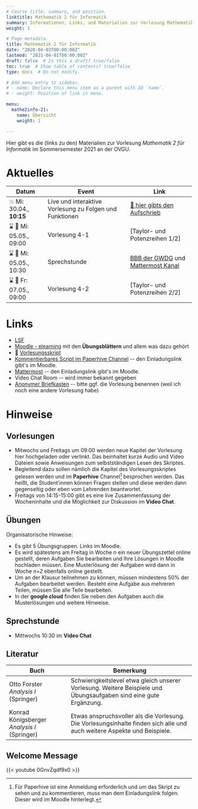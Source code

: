 ```yaml
---
# Course title, summary, and position.
linktitle: Mathematik 2 für Informatik
summary: Informationen, Links, und Materialien zur Vorlesung Mathematik 2 für Informatik an der OVGU im Sommersemester 2021
weight: 1

# Page metadata.
title: Mathematik 2 für Informatik
date: "2020-04-03T00:00:00Z"
lastmod: "2021-04-01T00:00:00Z"
draft: false  # Is this a draft? true/false
toc: true  # Show table of contents? true/false
type: docs  # Do not modify.

# Add menu entry to sidebar.
# - name: Declare this menu item as a parent with ID `name`.
# - weight: Position of link in menu.

menu:
  mathe2info-21:
    name: Übersicht
    weight: 1

---
```


Hier gibt es die (links zu den) Materialien zur Vorlesung *Mathematik 2 für
Informatik* im Sommersemester 2021 an der OVGU.

# Aktuelles

| Datum | Event | Link |
| ------- | ---------- | ---- |
|  :boom: Mi: 30.04., **10:15** | Live und interaktive Vorlesung zu Folgen und Funktionen | [:scroll: hier gibts den Aufschrieb](files/wb-folgen--diffbarkeit.jpg) |
| :hourglass: :dvd: Mi: 05.05., 09:00 | Vorlesung 4-1 | [Taylor- und Potenzreihen 1/2] |
| :hourglass: :microphone: Mi: 05.05., 10:30 | Sprechstunde | [BBB der GWDG](https://meet.gwdg.de/b/jan-0re-pom-tbr) und [Mattermost Kanal](https://mm.cs.ovgu.de/m2i-21/channels/0407-sprechstunde) |
| :hourglass: :dvd: Fr: 07.05., 09:00 | Vorlesung 4-2 | [Taylor- und Potenzreihen 2/2] |
<!-- 
| :microphone: Fr: 30.04., 14:15 | Live-Wrapup Vorlesung 1-2-3 | [Youtube live](https://www.youtube.com/c/JanHeiland/live) - [Mattermost](https://mm.cs.ovgu.de/m2i-21/channels/0409-wrapup-1) |
| :dvd: Fr: 07.05., 9:00 | Vorlesung 4-2 | [Differenzierbarkeit 1 2/2]({{< relref "omi-3/#3-2-houmlhere-ableitungen-konvex-konkav-extrema" >}}) |
| :dvd: Mi: 14.04., 09:00 | Vorlesung 2-1 | [2-1 Stetigkeit von Funktionen]({{< relref "omi-2/#2-1-eigenschaften-und-beispiele-von-funktionen" >}}) |
| :boom: Mi: 13.05., 9:00 | Vorlesung 3.1 | [3 Differenzierbarkeit 1 (1/2)]({{< relref "omi-3" >}}) |
| Fr: 12.06., 14:30 | Live-Wrapup Vorlesung 7 | [Youtube live](https://www.youtube.com/c/JanHeiland/live) - [Mattermost](http://mm.cs.ovgu.de/mathe-info-2/channels/0612-wrapup-diff2) |
-->

<!--
{{% callout warning %}}
Weil wir mit der Vorlesung schon gut vorangekommen sind und um mal wieder etwas synchroner mit den &Uuml;bungen zu werden, gibt es diese Woche keinen neuen Stoff. Stattdessen gibt es Mittwoch **10:15** eine Live session im BBB mit vielen Beispielen zu Folgen, Funktionen und Stetigkeit. Und Freitag ein Wrapup zu allen bisherigen Vorlesungen.
{{% /callout %}}

{{% callout warning %}}

**Feedback** Runde: Liebe Student'innen, bitte nehmt euch diese 2 mal 5 Minuten
f&uuml;r euer anonymes Feedback (man kann es auch in weniger Zeit schaffen).

1. Die offizielle Evaluation der Vorlesung. Dieses mal auch mit ein paar Fragen
   dazu, wie sich die online Lehre so macht. Anmeldung unter
   [evaluation.ovgu.de](https://evaluation.ovgu.de/) mit der Losung *UPFNQ*.
   Hier bitte zahlreich mitmachen, denn das dient den Nachfolgenden Studenten
   und damit wird auch die Performance des Lehrenden bewertet. Die Umfrage ist
   offen bis zum 05.07.

2. Mein kleiner Fragebogen. Hier geht es speziell darum, wie ihr die Umsetzung
   mit Podcast, Screencast, Wrapup und Paperhive fandet. Und ihr habt die
   M&ouml;glichkeit, euch zu w&uuml;nschen, wie die n&auml;chsten vier Wochen
   aussehen sollen. Die [Umfrage](https://forms.gle/d7bUP5ys61yRkSev6) ist bei
   *google forms* und anonym und ohne Anmeldung. 

{{% /callout %}}
-->

# Links

 * [LSF](https://lsf.ovgu.de/qislsf/rds?state=verpublish&status=init&vmfile=no&publishid=173827&moduleCall=webInfo&publishConfFile=webInfo&publishSubDir=veranstaltung)
 * [Moodle - elearning](https://elearning.ovgu.de/course/view.php?id=10324) mit den **&Uuml;bungsbl&auml;ttern** und allem was dazu geh&ouml;rt
 * :blue_book: [Vorlesungsskript](files/Henk_Skript_Mathe_fuer_Informatiker.pdf)
 * [Kommentierbares Script im Paperhive Channel](https://paperhive.org/documents/items/lsDNlcIGTmHL?a=s:-FRs-O1uXbei) -- den Einladungslink gibt's im Moodle.
 * [Mattermost](https://mm.cs.ovgu.de/m2i-21) -- den Einladungslink gibt's im Moodle.
 * Video Chat Room -- wird immer bekannt gegeben <!-- (https://meet.ovgu.de/MatheInfoZwei) -->
 * [Anonymer Briefkasten](https://www2.math.uni-magdeburg.de/owncloud/index.php/s/w8j8Xaxo2dfzMIZ) -- bitte ggf. die Vorlesung benennen (weil ich noch eine andere Vorlesung habe)

# Hinweise

## Vorlesungen

 * Mitwochs und Freitags um 09:00 werden neue Kapitel der Vorlesung hier
   hochgeladen oder verlinkt.  Das beinhaltet kurze Audio und Video Dateien
   sowie Anweisungen zum selbstst&auml;ndigen Lesen des Skriptes.
 * Begleitend dazu sollen n&auml;mlich die Kapitel des Vorlesungsskriptes
   gelesen werden und im **Paperhive** Channel[^1] besprochen werden. Das
   hei&szlig;t, die Student'innen können Fragen stellen und diese werden dann
   gegenseitig oder eben vom Lehrenden beantwortet.
 * Freitags von 14:15-15:00 gibt es eine live Zusammenfassung der Wocheninhalte
   und die M&ouml;glichkeit zur Diskussion im **Video Chat**.

## Übungen

Organisatorische Hinweise:
 * Es gibt 5 &Uuml;bungsgruppen. Links im Moodle.
 * Es wird spätestens am Freitag in Woche *n* ein neuer Übungszettel online
   gestellt, deren Aufgaben Sie bearbeiten und Ihre Lösungen in Moodle hochladen
   müssen. Eine Musterlösung der Aufgaben wird dann in Woche *n+2* ebenfalls
   online gestellt. 
 * Um an der Klausur teilnehmen zu können, müssen mindestens 50% der
   Aufgaben bearbeitet werden. Besteht eine Aufgabe aus mehreren Teilen,
   müssen Sie alle Teile bearbeiten.  
 * In der **google cloud** finden Sie neben den Aufgaben auch die Musterlösungen
   und weitere Hinweise.

## Sprechstunde

 * Mittwochs 10:30 im **Video Chat**

## Literatur

| Buch | Bemerkung |
|------| ----------|
| Otto Forster *Analysis I* (Springer) | Schwierigkeitslevel etwa gleich unserer Vorlesung. Weitere Beispiele und Übungsaufgaben sind eine gute Ergänzung. |
| Konrad Königsberger *Analysis I* (Springer) | Etwas anspruchsvoller als die Vorlesung. Die Vorlesungsinhalte finden sich alle und auch weitere Aspekte und Beispiele. |

## Welcome Message

{{< youtube 0GnvZqdf9x0 >}}

[^1]: F&uuml;r Paperhive ist eine Anmeldung erforderlich und um das Skript zu
  sehen und zu kommentieren, muss man dem Einladungslink folgen. Dieser wird im
  Moodle hinterlegt.

